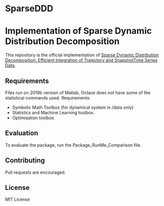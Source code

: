 # SparseDDD

Implementation of Sparse Dynamic Distribution Decomposition
=======

This repository is the official implementation of [Sparse Dynamic Distribution Decomposition: Efficient Integration of Trajectory and SnapshotTime Series Data](https://arxiv.org/abs/2006.05138). 


## Requirements


Files run on 2019b version of Matlab, Octave does not have some of the statistical commands used. 
Requirements:
- Symbolic Math Toolbox (for dynamical system in /data only)
- Statistics and Machine Learning toolbox.
- Optimisation toolbox.


## Evaluation


To evaluate the package, run the Package_RunMe_Comparison file. 

## Contributing
Pull requests are encouraged. 

## License
MIT License


